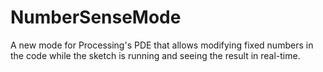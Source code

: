 NumberSenseMode
===============

A new mode for Processing's PDE that allows modifying fixed numbers in the code while the sketch is running and seeing the result in real-time.
